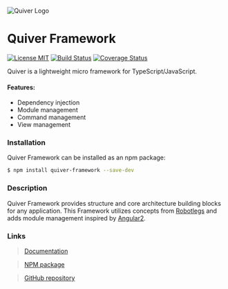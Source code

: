 ![Quiver Logo](https://i.imgur.com/yIMCP49.png)
# Quiver Framework

[![License MIT](https://img.shields.io/badge/license-mit-blue.svg)](https://github.com/kristapsPelna/Quiver-Framework/blob/master/LICENSE.md)
[![Build Status](https://travis-ci.org/kristapsPelna/Quiver-Framework.svg?branch=master)](https://travis-ci.org/kristapsPelna/Quiver-Framework)
[![Coverage Status](https://img.shields.io/coveralls/kristapsPelna/Quiver-Framework/dev.svg)](https://coveralls.io/github/kristapsPelna/Quiver-Framework?branch=dev)

Quiver is a lightweight micro framework for TypeScript/JavaScript.

#### Features:

* Dependency injection
* Module management
* Command management
* View management

### Installation

Quiver Framework can be installed as an npm package:

```bash
$ npm install quiver-framework --save-dev
```

### Description

Quiver Framework provides structure and core architecture building blocks for any application.
This Framework utilizes concepts from [Robotlegs](http://www.robotlegs.org/) and adds module management inspired by [Angular2](https://angular.io/).

### Links

> [Documentation](https://kristapspelna.github.io/Quiver-Framework/globals.html)

> [NPM package](https://www.npmjs.com/package/quiver-framework)

> [GitHub repository](https://github.com/kristapsPelna/Quiver-Framework)